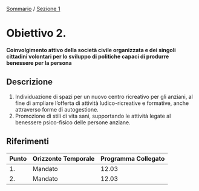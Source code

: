[Sommario](/struttura/sommario.md) / [Sezione 1](/struttura/sezioni/1.md)

# Obiettivo 2.

**Coinvolgimento attivo della società civile organizzata e dei singoli cittadini volontari per lo sviluppo di politiche capaci di produrre benessere per la persona**

## Descrizione

1. Individuazione di spazi per un nuovo centro ricreativo per gli anziani, al fine di ampliare l’offerta di attività ludico-ricreative e formative, anche attraverso forme di autogestione.
2. Promozione di stili di vita sani, supportando le attività legate al benessere psico-fisico delle persone anziane.

## Riferimenti

| Punto | Orizzonte Temporale | Programma Collegato |
|-------|---------------------|---------------------|
| 1. | Mandato | 12.03 |
| 2. | Mandato | 12.03 |
